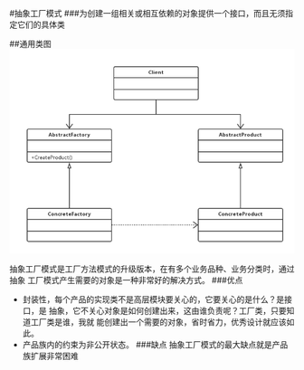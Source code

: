 #抽象工厂模式
###为创建一组相关或相互依赖的对象提供一个接口，而且无须指定它们的具体类

##通用类图
![avatar](抽象工厂模式的通用类图.png)

抽象工厂模式是工厂方法模式的升级版本，在有多个业务品种、业务分类时，通过抽象
工厂模式产生需要的对象是一种非常好的解决方式。
###优点
- 封装性，每个产品的实现类不是高层模块要关心的，它要关心的是什么？是接口，是
抽象，它不关心对象是如何创建出来，这由谁负责呢？工厂类，只要知道工厂类是谁，我就
能创建出一个需要的对象，省时省力，优秀设计就应该如此。
 - 产品族内的约束为非公开状态。
###缺点
抽象工厂模式的最大缺点就是产品族扩展非常困难


